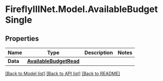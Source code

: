 # FireflyIIINet.Model.AvailableBudgetSingle

## Properties

Name | Type | Description | Notes
------------ | ------------- | ------------- | -------------
**Data** | [**AvailableBudgetRead**](AvailableBudgetRead.md) |  | 

[[Back to Model list]](../README.md#documentation-for-models) [[Back to API list]](../README.md#documentation-for-api-endpoints) [[Back to README]](../README.md)

